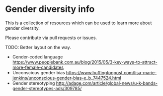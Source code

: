# Gender diversity info

This is a collection of resources which can be used to learn more about gender diversity.

Please contribute via pull requests or issues. 

TODO: Better layout on the way. 

- Gender-coded language https://www.peoplebank.com.au/blog/2015/05/3-key-ways-to-attract-more-female-candidates
- Unconscious gender bias https://www.huffingtonpost.com/lisa-marie-jenkins/unconscious-gender-bias-e_b_7447524.html
- Gender stereotyping http://adage.com/article/global-news/u-k-bands-gender-stereotypes-ads/309785/
